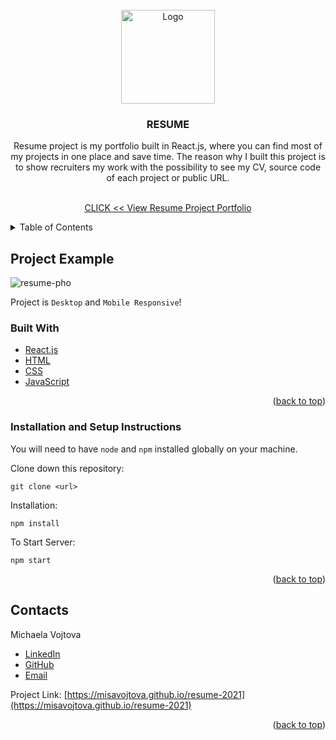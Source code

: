 
<!-- ABOUT THE PROJECT -->
<div id="top"></div>

<!-- PROJECT LOGO -->
<br />
<div align="center">
  <a href="https://github.com/github_username/repo_name">
    <img src="https://user-images.githubusercontent.com/64092039/148694262-49986a79-c91d-4fd2-b8d9-552cad33727b.png" alt="Logo" width="150" height="150">
  </a>

<h3 align="center">RESUME</h3>
Resume project is my portfolio built in React.js, where you can find most of my projects in one place and save time. The reason why I built this project is to show recruiters my work with the possibility to see my CV, source code of each project or public URL.
  <p align="center">
    <br />
    <a href="https://misavojtova.github.io/resume-2021">CLICK << View Resume Project Portfolio</a>
</div>

<!-- TABLE OF CONTENTS -->
<details>
  <summary>Table of Contents</summary>
  <ol>
    <li><a href="#project-example">Project Example</a></li>
    <li><a href="#built-with">Built With</a></li>
    <li><a href="#installation-and-setup-instructions">Installation</a></li>
    <li><a href="#contacts">Contacts</a></li>
  </ol>
</details>

## Project Example
![resume-pho](https://user-images.githubusercontent.com/64092039/148694317-9418b1aa-fee9-465e-91d2-3c31a5cebff3.png)

Project is `Desktop` and `Mobile Responsive`!

### Built With

- [React.js](https://reactjs.org/)
- [HTML](https://html.spec.whatwg.org/multipage/)
- [CSS](https://www.w3.org/Style/CSS/Overview.en.html)
- [JavaScript](https://tc39.es/ecma262/)

<p align="right">(<a href="#top">back to top</a>)</p>

### Installation and Setup Instructions

You will need to have `node` and `npm` installed globally on your machine.

Clone down this repository:

`git clone <url>`

Installation:

`npm install`

To Start Server:

`npm start`

<p align="right">(<a href="#top">back to top</a>)</p>

<!-- CONTACT -->

## Contacts

Michaela Vojtova

- [LinkedIn](https://www.linkedin.com/in/michaela-vojtova-917782170/)
- [GitHub](https://github.com/misavojtova)
- [Email](misacastella@gmail.com)


Project Link: [https://misavojtova.github.io/resume-2021](https://misavojtova.github.io/resume-2021)

<p align="right">(<a href="#top">back to top</a>)</p>
